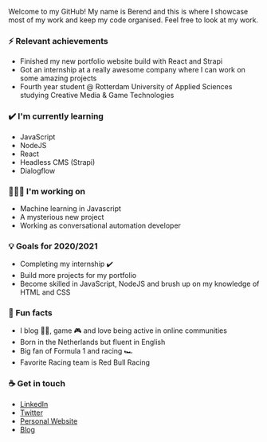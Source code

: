 Welcome to my GitHub! My name is Berend and this is where I showcase most of my work and keep my code organised. Feel free to look at my work.

### ⚡ Relevant achievements
- Finished my new portfolio website build with React and Strapi
- Got an internship at a really awesome company where I can work on some amazing projects
- Fourth year student @ Rotterdam University of Applied Sciences studying Creative Media & Game Technologies

### ✔️ I'm currently learning
- JavaScript
- NodeJS
- React
- Headless CMS (Strapi)
- Dialogflow

### 👨🏻‍💻 I'm working on
- Machine learning in Javascript
- A mysterious new project
- Working as conversational automation developer

### 💡 Goals for 2020/2021
- Completing my internship ✔️
- Build more projects for my portfolio
- Become skilled in JavaScript, NodeJS and brush up on my knowledge of HTML and CSS

### 🌴 Fun facts
- I blog ✍🏻, game 🎮 and love being active in online communities
- Born in the Netherlands but fluent in English
- Big fan of Formula 1 and racing 🏎
- Favorite Racing team is Red Bull Racing

### ☕ Get in touch
- [LinkedIn](https://www.linkedin.com/in/berendkalberg)
- [Twitter](https://twitter.com/Berend_Kalberg)
- [Personal Website](https://berendkalberg.nl)
- [Blog](https://berendkalberg.nl/blog)
